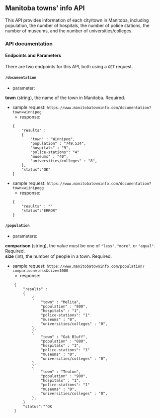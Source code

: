 ## Manitoba towns' info API
This API provides information of each city/town in Manitoba, including population, the number of hospitals, the number of police stations, the number of museums, and the number of universities/colleges. 

### API documentation

#### Endpoints and Parameters

There are two endpoints for this API, both using a `GET` request.

#### `/documentation`
- parameter:    

**town**  (string), the name of the town in Manitoba. Required.
- sample request: ```https://www.manitobatowninfo.com/documentation?town=winnipeg``` 
    - response: 
    ```
    {
        "results" :
        {
            "town" : "Winnipeg",
            "population" : "749,534",
            "hospitals" : "9",
            "police-stations": "4"
            "museums" : "40",
            "universities/colleges" : "8",
        },
        "status":"OK"
    }
    ```
- sample request: ```https://www.manitobatowninfo.com/documentation?town=wiinipegg```   
    - response:
    ```
    {
        "results" : ""
        "status":"ERROR"
    }
    ```

#### `/population`
- parameters:  

**comparison** (string), the value must be one of `"less"`, `"more"`, or `"equal"`. Required.  
**size** (int), the number of people in a town. Required.
- sample request: ```https://www.manitobatowninfo.com/population?comparison=less&size=1000```
    - response:
```
    {
        "results" :
        {
            {
                "town" : "Melita",
                "population" : "800",
                "hospitals" : "1",
                "police-stations": "1"
                "museums" : "0",
                "universities/colleges" : "0",
            },
            {
                "town" : "Oak Bluff",
                "population" : "880",
                "hospitals" : "1",
                "police-stations": "1"
                "museums" : "0",
                "universities/colleges" : "0",
            },
            {
                "town" : "Teulon",
                "population" : "900",
                "hospitals" : "1",
                "police-stations": "1"
                "museums" : "0",
                "universities/colleges" : "0",
            },
        }    
        "status":""OK
    }
```
